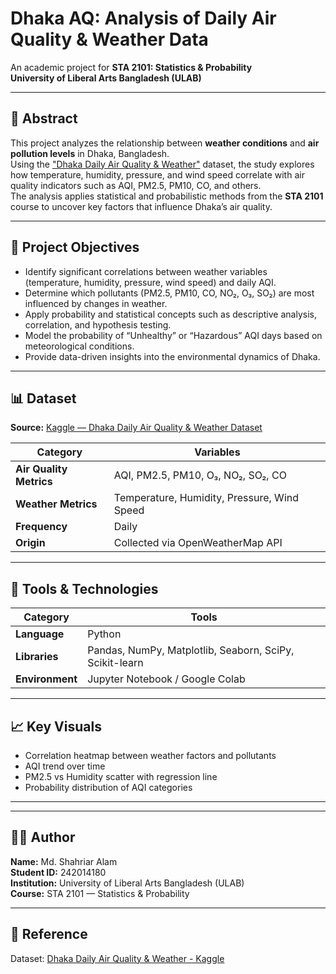 # Dhaka AQ: Analysis of Daily Air Quality & Weather Data

An academic project for **STA 2101: Statistics & Probability**  
**University of Liberal Arts Bangladesh (ULAB)**

---

## 📘 Abstract
This project analyzes the relationship between **weather conditions** and **air pollution levels** in Dhaka, Bangladesh.  
Using the ["Dhaka Daily Air Quality & Weather"](https://www.kaggle.com/datasets/albab12/dhaka-daily-air-quality-and-weather-dataset) dataset, the study explores how temperature, humidity, pressure, and wind speed correlate with air quality indicators such as AQI, PM2.5, PM10, CO, and others.  
The analysis applies statistical and probabilistic methods from the **STA 2101** course to uncover key factors that influence Dhaka’s air quality.

---

## 🎯 Project Objectives
- Identify significant correlations between weather variables (temperature, humidity, pressure, wind speed) and daily AQI.  
- Determine which pollutants (PM2.5, PM10, CO, NO₂, O₃, SO₂) are most influenced by changes in weather.  
- Apply probability and statistical concepts such as descriptive analysis, correlation, and hypothesis testing.  
- Model the probability of “Unhealthy” or “Hazardous” AQI days based on meteorological conditions.  
- Provide data-driven insights into the environmental dynamics of Dhaka.

---

## 📊 Dataset

**Source:** [Kaggle — Dhaka Daily Air Quality & Weather Dataset](https://www.kaggle.com/datasets/albab12/dhaka-daily-air-quality-and-weather-dataset)

| Category | Variables |
|-----------|------------|
| **Air Quality Metrics** | AQI, PM2.5, PM10, O₃, NO₂, SO₂, CO |
| **Weather Metrics** | Temperature, Humidity, Pressure, Wind Speed |
| **Frequency** | Daily |
| **Origin** | Collected via OpenWeatherMap API |

---
<!--
## 🔬 Methodology

### 1. Data Preparation
- Load and clean the dataset using Pandas  
- Handle missing values and ensure consistent data types  
- Feature engineering (categorizing AQI levels)

### 2. Descriptive Statistics
- Compute mean, median, standard deviation, and range  
- Visualize data using histograms, box plots, and summary tables

### 3. Correlation Analysis
- Apply **Pearson** and **Spearman** correlation tests  
- Use heatmaps and scatter plots to visualize relationships between weather variables and pollutants

### 4. Probability & Hypothesis Testing
- Test statistical significance of observed correlations  
- Example hypothesis:  
  *H₀: There is no correlation between temperature and AQI*  
  *H₁: There is a significant correlation between temperature and AQI*

### 5. Predictive Modeling
- Implement **Logistic Regression** to classify Unhealthy AQI days  
- Evaluate using accuracy, precision, recall, and ROC-AUC metrics

---
-->
## 🧰 Tools & Technologies

| Category | Tools |
|-----------|-------|
| **Language** | Python |
| **Libraries** | Pandas, NumPy, Matplotlib, Seaborn, SciPy, Scikit-learn |
| **Environment** | Jupyter Notebook / Google Colab |

---

## 📈 Key Visuals
- Correlation heatmap between weather factors and pollutants  
- AQI trend over time  
- PM2.5 vs Humidity scatter with regression line  
- Probability distribution of AQI categories  

---
<!--
## 📜 License
This project is licensed under the **MIT License** — see `LICENSE` file for details.
-->
---

## 👨‍💻 Author
**Name:** Md. Shahriar Alam  
**Student ID:** 242014180  
**Institution:** University of Liberal Arts Bangladesh (ULAB)  
**Course:** STA 2101 — Statistics & Probability

---

## 📎 Reference
Dataset: [Dhaka Daily Air Quality & Weather - Kaggle](https://www.kaggle.com/datasets/albab12/dhaka-daily-air-quality-and-weather-dataset)
